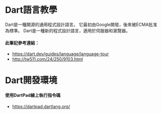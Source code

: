 # Dart語言教學
Dart是一種開源的通用程式設計語言。 它最初由Google開發，後來被ECMA批准為標準。 Dart是一種新的程式設計語言，適用於伺服器和瀏覽器。 <br>
#### 此筆記參考連結：
* https://dart.dev/guides/language/language-tour<br>
* http://tw511.com/24/250/9103.html

# Dart開發環境
#### 使用DartPad線上執行指令碼
* https://dartpad.dartlang.org/
